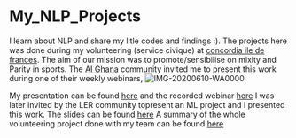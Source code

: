 # My_NLP_Projects
I learn about NLP and share my litle codes and findings :). 
The projects here was done during my volunteering (service civique) at [concordia ile de frances](https://www.concordia.fr/tags/ile-france).
The aim of our mission was to promote/sensibilise on mixity and Parity in sports.
The [AI Ghana](http://www.aighana.org/) community invited me to present this work during one of their weekly webinars, 
![IMG-20200610-WA0000](https://user-images.githubusercontent.com/22806397/88059687-7dbe9980-cb65-11ea-860b-25eedbbc2d0c.jpg)

My presentation can be found [here](https://docs.google.com/presentation/d/1uXbguUjl76JtJu4TX8SjeS8Alzk-725f6kHQo-13O9U/edit?usp=sharing) and the recorded webinar [here](https://www.youtube.com/watch?v=CePeZbEHBko)
I was later invited by the LER community topresent an ML project and I presented this work. The slides can be found [here](https://docs.google.com/presentation/d/1KSkiu-qlo4JsZgJg51i7GNxPMP5lCpOmx4OldI-GccE/edit?usp=sharing)
A summary of the whole volunteering project done with my team can be found [here](https://drive.google.com/file/d/10pGuKYlMCR6o8emKk0e1oGJoFpd2O5U0/view?usp=sharing)
